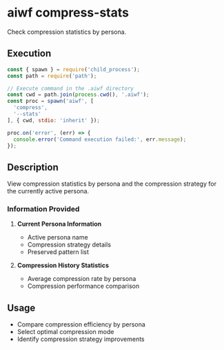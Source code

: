 # aiwf compress-stats

Check compression statistics by persona.

## Execution

```javascript
const { spawn } = require('child_process');
const path = require('path');

// Execute command in the .aiwf directory
const cwd = path.join(process.cwd(), '.aiwf');
const proc = spawn('aiwf', [
  'compress',
  '--stats'
], { cwd, stdio: 'inherit' });

proc.on('error', (err) => {
  console.error('Command execution failed:', err.message);
});
```

## Description

View compression statistics by persona and the compression strategy for the currently active persona.

### Information Provided

1. **Current Persona Information**
   - Active persona name
   - Compression strategy details
   - Preserved pattern list

2. **Compression History Statistics**
   - Average compression rate by persona
   - Compression performance comparison

## Usage

- Compare compression efficiency by persona
- Select optimal compression mode
- Identify compression strategy improvements
